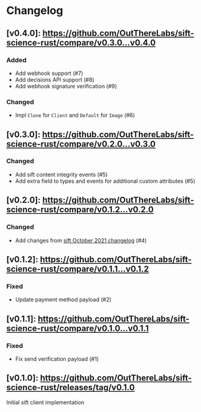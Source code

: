 # Changelog

## [v0.4.0]: https://github.com/OutThereLabs/sift-science-rust/compare/v0.3.0...v0.4.0

### Added

- Add webhook support (#7)
- Add decisions API support (#8)
- Add webhook signature verification (#9)

### Changed

- Impl `Clone` for `Client` and `Default` for `Image` (#6)

## [v0.3.0]: https://github.com/OutThereLabs/sift-science-rust/compare/v0.2.0...v0.3.0

### Changed

- Add sift content integrity events (#5)
- Add extra field to types and events for additional custom attributes (#5)

## [v0.2.0]: https://github.com/OutThereLabs/sift-science-rust/compare/v0.1.2...v0.2.0

### Changed

- Add changes from [sift October 2021 changelog](https://sift.com/developers/docs/curl/apis-overview/core-topics/changelog) (#4)

## [v0.1.2]: https://github.com/OutThereLabs/sift-science-rust/compare/v0.1.1...v0.1.2

### Fixed

- Update payment method payload (#2)

## [v0.1.1]: https://github.com/OutThereLabs/sift-science-rust/compare/v0.1.0...v0.1.1

### Fixed

- Fix send verification payload (#1)

## [v0.1.0]: https://github.com/OutThereLabs/sift-science-rust/releases/tag/v0.1.0

Initial sift client implementation
